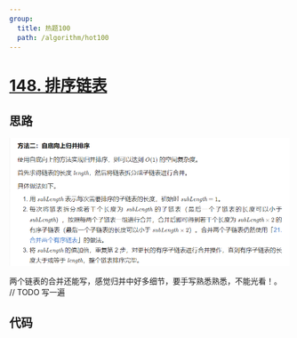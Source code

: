 ```yaml
---
group:
  title: 热题100
  path: /algorithm/hot100
---
```


# [148. 排序链表](https://leetcode.cn/problems/sort-list/?favorite=2cktkvj)

## 思路

![img.png](./img.png)

两个链表的合并还能写，感觉归并中好多细节，要手写熟悉熟悉，不能光看！。 // TODO 写一遍

## 代码

<code src='./index.tsx'></code>
